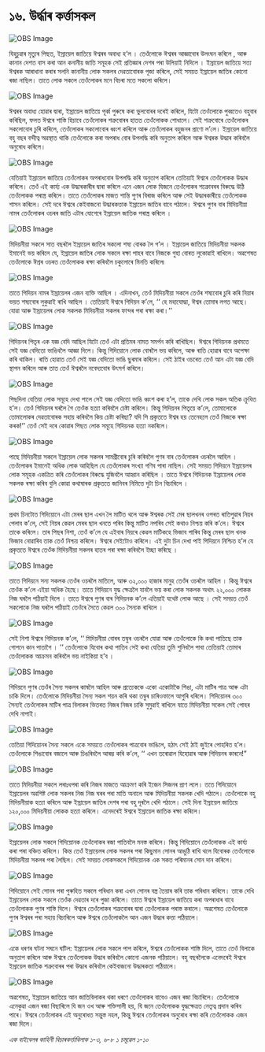 # ১৬. উৰ্দ্ধাৰ কৰ্ত্তাসকল

![OBS Image](https://cdn.door43.org/obs/jpg/360px/obs-en-16-01.jpg)

যিহুচূৱাৰ মৃত্যুৰ পিছত, ইস্ৰায়েল জাতিয়ে ঈশ্বৰৰ অবাধ্য হ’ল । তেওঁলোকে ঈশ্বৰৰ আজ্ঞাবোৰ উলংঘন কৰিলে , আৰু কানান দেশত বাস কৰা আন কনানীয় জাতি সমূহক সেই প্ৰতিজ্ঞাৰ দেশৰ পৰা উলিয়াই নিদিলে । ইস্ৰায়েল জাতিয়ে সত্য ঈশ্বৰক আৰাধানা কৰাৰ সলনি কানানীয় লোক সকলৰ দেৱতাবোৰক পূজা কৰিলে,  সেই সময়ত ইস্ৰায়েল জাতিৰ কোনো ৰজা নাছিল। তাতে লোক সকলে তেওঁলোকৰ মনে বিচৰা মতে সকলো কৰিলে। 

![OBS Image](https://cdn.door43.org/obs/jpg/360px/obs-en-16-02.jpg)

ঈশ্বৰৰ অবাধ্য হোৱাৰ দ্বাৰা, ইস্ৰায়েল জাতিয়ে পূৰ্ব্ব পুৰুষে কৰা ভুলবোৰৰ দৰেই কৰিলে, যিটো তেওঁলোকে পুব্বতেও বহুবাৰ কৰিছিল, ফলত ঈশ্বৰে শাস্তি হিচাবে তেওঁলোকৰ শত্ৰুবোৰৰ হাতত তেওঁলোকক শোধালে। সেই শত্ৰুবোৰে তেওঁলোকৰ সকলোবোৰ চুৰি কৰিলে, তেওঁলোকৰ সকলোবোৰ ধ্বংশ কৰিলে আৰু তেওঁলোকৰ বহুজনৰ প্ৰাণো ল’লে। ইস্ৰায়েল জাতিয়ে বহু বছৰ বন্দীত্ব অৱস্থাত থাকি তেওঁলোকে কৰা অপৰাধ বোৰ উপলদ্ধি কৰি অনুতাপ কৰিলে আৰু ঈশ্বৰক উদ্ধাৰ কৰিবলৈ অনুৰোধ কৰিলে। 

![OBS Image](https://cdn.door43.org/obs/jpg/360px/obs-en-16-03.jpg)

যেতিয়াই ইস্ৰায়েল জাতিয়ে তেওঁলোকৰ অপৰাধবোৰ উপলদ্ধি কৰি অনুতাপ কৰিলে তেতিয়াই ঈশ্বৰে তেওঁলোকক উদ্ধাৰ কৰিলে। তেওঁ এই কাৰ্য্য এক উদ্ধাৰকাৰীৰ দ্বাৰা কৰিলে এনে এজন লোক যিজনে তেওঁলোকৰ শত্ৰুোবৰৰ বিৰুদ্ধে উঠি তেওঁলোকক পৰাস্ত্ৰ কৰিলে। তাতে তেওঁলোকৰ মাজত শান্তি পুণৰ বিৰাজ কৰিলে আৰু সেই উদ্ধাৰকাৰীয়ে তেওঁলোকক শাসন কৰিলে। সেই দৰে ঈশ্বৰে কেইবাজনো উদ্ধাৰকত্তাক ইস্ৰায়েল জাতিৰ বাবে পঠালে। ঈশ্বৰে পুণৰ বাৰ মিদিয়নীয়া নামৰ  তেওঁলোকৰ ওচৰৰ জাতি এটাৰ যোগেৰে ইস্ৰায়েল জাতিক পৰাস্ত্ৰ কৰিলে । 

![OBS Image](https://cdn.door43.org/obs/jpg/360px/obs-en-16-04.jpg)

মিদিয়নীয়া সকলে সাত বছৰলৈ ইস্ৰায়েল জাতিৰ সকলো শষ্য বোৰক লৈ গ’ল । ইস্ৰায়েল জাতিয়ে মিদিয়নীয়া সকলক ইমানেই ভয় কৰিলে যে, ইস্ৰায়েল জাতিৰ লোক সকলে ৰক্ষা পাহৰ বাবে নিজকে গুহা বোৰত লুকোৱাই ৰাখিলে। অৱশেষত তেওঁলোকে ঈশ্ৰৰ ওচৰত তেওঁলোকক ৰক্ষা কৰিবলৈ চকুলোৰে মিনতি কৰিলে৷

![OBS Image](https://cdn.door43.org/obs/jpg/360px/obs-en-16-05.jpg)

তাতে গিদিয়ন নামৰ ইস্ৰায়েলৰ এজন ব্যক্তি আছিল । এদিনাখন, তেওঁ মিদিয়নীয়া সকলে তেওঁৰ শষ্যবোৰ চুৰি কৰি নিয়াৰ ভয়ত শষ্যবোৰ লুকুৱাই ৰাখি আছিল । তেতিয়াই ঈশ্বৰে গিদিয়ন ক’লে, ‘‘ হে মহাযোদ্ধা, ঈশ্বৰ তোমাৰ লগত আছে। যোৱা আৰু ইস্ৰায়েলৰ লোক সকলক মিদিয়নীয়া সকলৰ ফান্দৰ পৰা ৰক্ষা কৰা।’’

![OBS Image](https://cdn.door43.org/obs/jpg/360px/obs-en-16-06.jpg)

গিদিয়নৰ পিতৃৰ এক যজ্ঞ বেদি আছিল যিটো তেওঁ এটা প্ৰতিমৰ নামত সমৰ্পন কৰি ৰাখিছিল। ঈশ্বৰে গিদিয়নক প্ৰথমতে সেই যজ্ঞ বেদিতো ভাঙিবলৈ আজ্ঞা দিলে। কিন্তু গিদিয়োনে লোক বোৰলৈ ভয় কৰিলে, আৰু ৰাতি হোৱাৰ বাবে অপেক্ষা কৰি থাকিল। ৰাতি হোৱাত তেওঁ সেই যজ্ঞ বেদিতো ভাঙি ছুৰমাৰ কৰিলে। সেই ঠাইৰ ওচৰেত তেওঁ আন এটা যজ্ঞ বেদি স্থাপন কৰিলে আৰু তাত তেওঁ ঈশ্বৰলৈ নবেদ্যবোৰ উৎসৰ্গ কৰিলে। 

![OBS Image](https://cdn.door43.org/obs/jpg/360px/obs-en-16-07.jpg)

পিছদিনা যেতিয়া লোক সমূহে দেখা পালে সেই যজ্ঞ বেদিতো ভাঙি ধ্বংশ কৰা হ’ল, তাকে দেখি লোক সকল অতিক ক্ৰুধিত হ’ল। তেওঁ গিদিয়নৰ ঘৰলৈ গৈ তেওঁক হত্যা কৰিবলৈ চেষ্টা কৰিলে। কিন্তু গিদিয়নৰ পিতৃয়ে ক’লে, তোমালোকে তোমালোকৰ দেৱতাবোৰক সহায় কৰিবলৈ কিয় চেষ্টা কৰিছা? যদি সি প্ৰকৃততে ঈশ্বৰ হয় তেনেহলে তেওঁ নিজকে ৰক্ষা কৰক!’’ তেওঁ সেই দৰে কোৱাৰ পিছত লোক সমূহে গিদিয়নক হত্যা নকৰিলে।

![OBS Image](https://cdn.door43.org/obs/jpg/360px/obs-en-16-08.jpg)

পাছে মিদিয়নীয়া সকলে ইস্ৰায়েল লোক সকলৰ সামগ্ৰীবোৰ চুৰি কৰিবলৈ পুণৰ বাৰ তেওঁলোকৰ ওচৰলৈ আহিল । তেওঁলোকৰ ইমানেই অধিক লোক আহিছিল যে তেওঁলোকৰ সংখ্যা গণিব পাৰা নাছিল। সেই সময়ত গিদিয়নে ইস্ৰায়েলৰ লোক সমূহক একত্ৰিত কৰি তেওঁলোকৰ বিৰুদ্ধে যুজিবলৈ আহ্বান কৰিছিল । তাতে ঈশ্বৰে গিদিয়নক ইস্ৰায়েলৰ লোক সকলক ৰক্ষা কৰিব বুলি কোৱা কথাষাৰক প্ৰকৃততে জানিবৰ নিমিত্তে দুটা চিন বিচাৰিলে । 

![OBS Image](https://cdn.door43.org/obs/jpg/360px/obs-en-16-09.jpg)

প্ৰথম চিনটোত গিদিয়োনে এটা মেৰৰ ছাল এখন লৈ মাটিত থলে  আৰু ঈশ্বৰক সেই মেৰ ছালখনৰ ওপৰত ৰাতিপুৱাৰ নিয়ৰ পেলাব ক’লে, সেই নিয়ৰ কেৱল মেৰৰ ছাল খনতে পৰিব কিন্তু মাটিত নপৰিব সেই কথাও নিশ্চয় কৰি ক’লে। ঈশ্বৰে তাকে কৰিলে। তাৰ পিছৰ নিশা, তেওঁ ক’লে যে এইবাৰ নিয়ৰে কেৱল মাটিকহে ভিজাব পাৰিব কিন্তু মেৰৰ ছাল খনক ভিজাব নোৱাৰিব তাক তেওঁ নিশ্চয় কৰিলে। ঈশ্বৰে সেইটোও কৰিলে। এই দুটা চিন দেখা পাই গিদিয়নে নিশ্চিত হ’ল যে প্ৰকৃততে ঈশ্বৰে তেওঁক মিদিয়নীয়া সকলৰ হাতৰ পৰা ৰক্ষা কৰিবলৈ ইচ্ছা কৰিছে । 

![OBS Image](https://cdn.door43.org/obs/jpg/360px/obs-en-16-10.jpg)

তাতে গিদিয়নে সন্য সকলক তেওঁৰ ওচৰলৈ মাতিলে, আৰু ৩২,০০০ হাজাৰ মানুহ তেওঁৰ ওচৰলৈ আহিল । কিন্তু ঈশ্বৰে তেওঁক ক’লে এইয়া অধিক হৈছে। তাতে গিদিয়নে যুদ্ধ ক্ষেত্ৰলৈ যাবলৈ ভয় কৰা লোক সকলক অথাৎ ২২,০০০ লোকক নিজ ঘৰলৈ পঠিয়াই দিলে । তাতে ঈশ্বৰে পুণৰ বাৰ গিদিয়নক ক’লে এতিয়াই যথেষ্ট লোক আছে । সেই সময়ত তেওঁ সকলোকে নিজ ঘৰলৈ পঠিয়াই তেওঁৰে সৈতে কেৱল ৩০০ সৈন্যক ৰাখিলে । 

![OBS Image](https://cdn.door43.org/obs/jpg/360px/obs-en-16-11.jpg)

সেই নিশা ঈশ্বৰে গিদিয়নক ক’লে, ‘‘ মিদিয়নীয়া বোৰৰ তম্বুৰ ওচৰলৈ যোৱা আৰু তেওঁলোকে কি কথা পাতিছে তাক গোপনে কান পাতাগৈ । ’’ তেওঁলোকে যিবোৰ কথা পাতিব সেই কথা যেতিয়া তুমি শুনিবলৈ পাবা তেতিয়াই তোমাৰ তেওঁলোকক আক্ৰমন কৰিবলৈ ভয় নাইকিয়া হ’ব । 

![OBS Image](https://cdn.door43.org/obs/jpg/360px/obs-en-16-12.jpg)

গিদিয়নে পুণৰ তেওঁৰ সৈন্য সকলৰ কাষলৈ আহিল আৰু প্ৰত্যেককে একো একোটাকৈ শিঙা, এটা মাটিৰ পাত্ৰ আৰু এটা চাকি দিলে। তেওঁলোকে মিদিয়নীয়া সৈন্য সকল শয়ন কৰি থকা তম্বুৰ চাৰিওফালে আগুৰি ধৰিলে। গিদিয়োনৰ ৩০০ সৈন্যই তেওঁলোকৰ মাটিৰ পাত্ৰ বিলাকৰ ভিতৰত নিজৰ নিজৰ চাকি সুমুৱাই ৰাখিলে যাতে মিদিয়নীয়া সকেল সেই পোহৰ দেখি নাপাই।  

![OBS Image](https://cdn.door43.org/obs/jpg/360px/obs-en-16-13.jpg)

 তেতিয়া গিদিয়োনৰ সৈন্য সকলে একে সময়তে তেওঁলোকৰ পাত্ৰবোৰ ভাঙিলে, হঠাৎ সেই ঠাই জুইৰে পোহৰিত হ’ল। তেওঁলোকে শিঙাবোৰ বজালে আৰু চিঙৰিবলৈ আৰম্ভ কৰি ক’লে, ‘‘ এখন তৰোৱাল যিহোৱাৰ আৰু গিদিয়নৰ কাৰনে!”

![OBS Image](https://cdn.door43.org/obs/jpg/360px/obs-en-16-14.jpg)

তাতে মিদিয়নীয়া সকলে লৰাঃধপৰা কৰি নিজৰ মাজতে আক্ৰমণ কৰি ইজেন সিজনৰ প্ৰাণ ললে। ততে গিদিয়োনে ইস্ৰায়েলৰ অৱশিষ্ট লোক সকলৰ নিজ নিজ ঘৰৰ পৰা মাতি অনালে আৰু মিদিয়নীয়া সকলক খেদি পঠালে। তেওঁলোকে বহু মিদিয়নীয়াক হত্যা কৰিলে আৰু ইস্ৰায়েল জাতিৰ দেশৰ পৰা বহু দূৰলৈ খেদি পঠালে। সেই দিনা ইস্ৰায়েল জাতিয়ে ১২০,০০০ মিদিয়নীয়া লোকক হত্যা কৰিলে। এনেদৰেই ঈশ্বৰে ইস্ৰায়েল জাতিক ৰক্ষা কৰিলে। 

![OBS Image](https://cdn.door43.org/obs/jpg/360px/obs-en-16-15.jpg)

ইস্ৰায়েলৰ লোক সকলে গিদিয়োনক তেওঁলোকৰ ৰজা পাতিবলৈ মনস্ত কৰিলে। কিন্তু গিদিয়োনে তেওঁলোকক এই কাৰ্য্য কৰা পৰা বঞ্চিত কৰিলে। কিন্ত তেওঁ ইস্ৰায়েলৰ লোক সকলৰ পৰা কিছুমান সোনৰ আঙুঠি ৰাখি থলে যিবোৰক তেওঁলোকে মিদিয়নীয়া সকলৰ পৰা লৈছিল। সেই সময়ত লোকসকলে গিদিয়োনক এক সকত পৰিমানৰ সোন দান কৰিলে। 

![OBS Image](https://cdn.door43.org/obs/jpg/360px/obs-en-16-16.jpg)

গিদিয়োনে সেই সোনৰ পৰা পুৰুহিত সকলে পৰিধান কৰা এখন সোনৰ বস্ত্ৰ তৈয়াৰ কৰি তাক পৰিধান কৰিলে। তাকে দেখি ইস্ৰায়েলৰ লোক সকলে তেওঁক দেৱতাৰ দৰে পুজা কৰিলে। তাতে ঈশ্বৰে ইস্ৰায়েল জাতিয়ে কৰা অপৰাধাৰ বাবে তেওঁলোকক পুণৰ শাস্তি দিলে। ঈশ্বৰে তেওঁলোকৰ শত্ৰুবোৰৰ দ্বাৰা তেওঁলোকক পৰাস্ত কৰালে। অৱশেষত তেওঁলোকে পুণৰ ঈশ্বৰৰ পৰা সহায় বিচাৰিলে আৰু ঈশ্বৰে তেওঁলোকলৈ আন এজন উদ্ধাৰ কত্তা পঠিয়ালে।   

![OBS Image](https://cdn.door43.org/obs/jpg/360px/obs-en-16-17.jpg)

একে ধৰণৰ ঘটনা সঘনে ঘটিল: ইস্ৰায়েলৰ লোক সকলে পাপ কৰিলে, ঈশ্বৰে তেওঁলোকক শাস্তি দিলে, তাতে তেওঁ বিলাকে অনুতাপ কৰিলে আৰু ঈশ্বৰে তেওঁলোকক উদ্ধাৰ কৰিবলৈ কোনো এজনক পঠিয়ালে। বহু বছৰলৈকে এনেদৰেই ঈশ্বৰে ইস্ৰায়েল জাতিক শত্ৰুবোৰৰ পৰা উদ্ধাৰ কৰিবলৈ কেইবাজনো উদ্ধাৰকতা পঠিয়ালে। 

![OBS Image](https://cdn.door43.org/obs/jpg/360px/obs-en-16-18.jpg)

অৱশেষত, ইস্ৰায়েল জাতিয়ে আন জাতিবিলাকৰ থকা ধৰণে তেওঁলোকৰ বাবেও এজন ৰজা বিচাৰিলে। তেওঁলোকে এনেকুৱা এজন ৰজা বিছাৰিলে যি জন ওখ আৰু শক্তিসালী হয়, যি জনে তেওঁলোকক যুদ্ধক্ষেত্ৰত নেতৃত্ব প্ৰদান কৰিব পাৰে।  ঈশ্বৰে তেওঁলোকৰ এই অনুৰোধত সন্তুস্ত নহল, কিন্তু ঈশ্বৰে তেওঁলোকৰ অনুৰোধ ৰক্ষা কৰি তেওঁলোকক এজন ৰজা দিলে। 

_এক বাইবেলৰ কাহিনী বিচাৰকৰ্ত্তাবিলাক ১-৩, ৬-৮ ১ চমূৱেল ১-১০_


